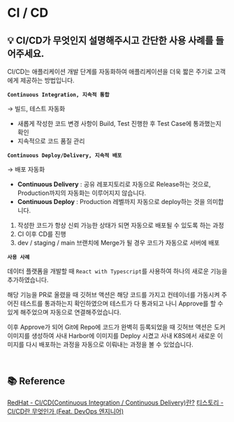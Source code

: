 # CI / CD

## 💡 CI/CD가 무엇인지 설명해주시고 간단한 사용 사례를 들어주세요.

CI/CD는 애플리케이션 개발 단계를 자동화하여 애플리케이션을 더욱 짧은 주기로 고객에게 제공하는 방법입니다.

**`Continuous Integration, 지속적 통합`**

→ 빌드, 테스트 자동화

- 새롭게 작성한 코드 변경 사항이 Build, Test 진행한 후 Test Case에 통과했는지 확인
- 지속적으로 코드 품질 관리

**`Continuous Deploy/Delivery, 지속적 배포`**

→ 배포 자동화

- **Continuous Delivery** : 공유 레포지토리로 자동으로 Release하는 것으로, Production까지의 자동화는 이루어지지 않습니다.
- **Continuous Deploy** : Production 레벨까지 자동으로 deploy하는 것을 의미합니다.

1. 작성한 코드가 항상 신뢰 가능한 상태가 되면 자동으로 배포될 수 있도록 하는 과정
2. CI 이후 CD를 진행
3. dev / staging / main 브랜치에 Merge가 될 경우 코드가 자동으로 서버에 배포

**`사용 사례`**

데이터 플랫폼을 개발할 때 `React with Typescript`를 사용하여 하나의 새로운 기능을 추가하였습니다.

해당 기능을 PR로 올렸을 때 깃허브 액션은 해당 코드를 가지고 컨테이너를 가동시켜 주어진 테스트를 통과하는지 확인하였으며 테스트가 다 통과되고 나니 Approve를 할 수 있게 해주었으며 자동으로 연결해주었습니다.

이후 Approve가 되어 Git에 Repo에 코드가 완벽히 등록되었을 때 깃허브 액션은 도커 이미지를 생성하여 사내 Harbor에 이미지를 Deploy 시켰고 사내 K8S에서 새로운 이미지를 다시 배포하는 과정을 자동으로 이뤄내는 과정을 볼 수 있었습니다.

<br>

## 📚 Reference

[RedHat - CI/CD(Continuous Integration / Continuous Delivery)란?](https://www.redhat.com/ko/topics/devops/what-is-ci-cd)
[티스토리 - CI/CD란 무엇인가 (Feat. DevOps 엔지니어)](https://artist-developer.tistory.com/24)
